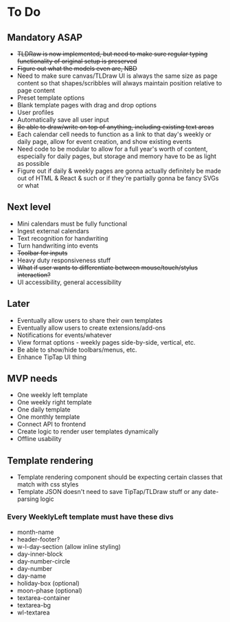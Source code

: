 # To Do

## Mandatory ASAP

- ~~TLDRaw is now implemented, but need to make sure regular typing functionality of original setup is preserved~~
- ~~Figure out what the models even are, NBD~~
- Need to make sure canvas/TLDraw UI is always the same size as page content so that shapes/scribbles will always maintain position relative to page content
- Preset template options
- Blank template pages with drag and drop options
- User profiles
- Automatically save all user input
- ~~Be able to draw/write on top of anything, including existing text areas~~
- Each calendar cell needs to function as a link to that day's weekly or daily page, allow for event creation, and show existing events
- Need code to be modular to allow for a full year's worth of content, especially for daily pages, but storage and memory have to be as light as possible
- Figure out if daily & weekly pages are gonna actually definitely be made out of HTML & React & such or if they're partially gonna be fancy SVGs or what

## Next level

- Mini calendars must be fully functional
- Ingest external calendars
- Text recognition for handwriting
- Turn handwriting into events
- ~~Toolbar for inputs~~
- Heavy duty responsiveness stuff
- ~~What if user wants to differentiate between mouse/touch/stylus interaction?~~
- UI accessibility, general accessibility

## Later

- Eventually allow users to share their own templates
- Eventually allow users to create extensions/add-ons
- Notifications for events/whatever
- View format options - weekly pages side-by-side, vertical, etc.
- Be able to show/hide toolbars/menus, etc.
- Enhance TipTap UI thing

## MVP needs

- One weekly left template
- One weekly right template
- One daily template
- One monthly template
- Connect API to frontend
- Create logic to render user templates dynamically
- Offline usability

## Template rendering

- Template rendering component should be expecting certain classes that match with css styles
- Template JSON doesn't need to save TipTap/TLDraw stuff or any date-parsing logic

### Every WeeklyLeft template must have these divs

- month-name
- header-footer?
- w-l-day-section (allow inline styling)
- day-inner-block
- day-number-circle
- day-number
- day-name
- holiday-box (optional)
- moon-phase (optional)
- textarea-container
- textarea-bg
- wl-textarea